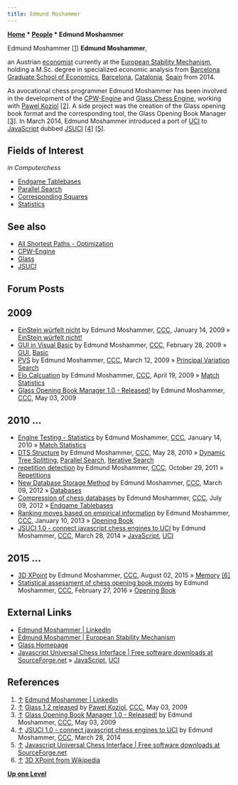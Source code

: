 ```yaml
---
title: Edmund Moshammer
---
```

**[Home](Home "Home") * [People](People "People") * Edmund Moshammer**

[](https://www.linkedin.com/pub/edmund-moshammer/91/937/b21) Edmund Moshammer <a id="cite-note-1" href="#cite-ref-1">[1]</a>
**Edmund Moshammer**,

an Austrian [economist](https://en.wikipedia.org/wiki/Economics) currently at the [European Stability Mechanism](https://en.wikipedia.org/wiki/European_Stability_Mechanism), holding a M.Sc. degree in specialized economic analysis from [Barcelona Graduate School of Economics](https://en.wikipedia.org/wiki/Barcelona_Graduate_School_of_Economics), [Barcelona](https://en.wikipedia.org/wiki/Barcelona), [Catalonia](https://en.wikipedia.org/wiki/Catalonia), [Spain](https://en.wikipedia.org/wiki/Spain) from 2014.

As avocational chess programmer Edmund Moshammer has been involved in the development of the [CPW-Engine](CPW-Engine "CPW-Engine") and [Glass Chess Engine](Glass "Glass"), working with [Pawel Koziol](Pawel_Koziol "Pawel Koziol") <a id="cite-note-2" href="#cite-ref-2">[2]</a>. A side project was the creation of the Glass opening book format and the corresponding tool, the Glass Opening Book Manager <a id="cite-note-3" href="#cite-ref-3">[3]</a>. In March 2014, Edmund Moshammer introduced a port of [UCI](UCI "UCI") to [JavaScript](JavaScript "JavaScript") dubbed [JSUCI](index.php?title=JSUCI&action=edit&redlink=1 "JSUCI (page does not exist)") <a id="cite-note-4" href="#cite-ref-4">[4]</a> <a id="cite-note-5" href="#cite-ref-5">[5]</a>.

## Fields of Interest

*in Computerchess*

- [Endgame Tablebases](Endgame_Tablebases "Endgame Tablebases")
- [Parallel Search](Parallel_Search "Parallel Search")
- [Corresponding Squares](Corresponding_Squares "Corresponding Squares")
- [Statistics](Match_Statistics "Match Statistics")

## See also

- [All Shortest Paths - Optimization](All_Shortest_Paths#Optimization "All Shortest Paths")
- [CPW-Engine](CPW-Engine "CPW-Engine")
- [Glass](Glass "Glass")
- [JSUCI](index.php?title=JSUCI&action=edit&redlink=1 "JSUCI (page does not exist)")

## Forum Posts

## 2009

- [EinStein würfelt nicht](http://www.talkchess.com/forum/viewtopic.php?t=26007) by Edmund Moshammer, [CCC](CCC "CCC"), January 14, 2009 » [EinStein würfelt nicht!](EinStein_w%C3%BCrfelt_nicht! "EinStein würfelt nicht!")
- [GUI in Visual Basic](http://www.talkchess.com/forum/viewtopic.php?t=26783) by Edmund Moshammer, [CCC](CCC "CCC"), February 28, 2009 » [GUI](GUI "GUI"), [Basic](Basic "Basic")
- [PVS](http://www.talkchess.com/forum/viewtopic.php?t=26974) by Edmund Moshammer, [CCC](CCC "CCC"), March 12, 2009 » [Principal Variation Search](Principal_Variation_Search "Principal Variation Search")
- [Elo Calcuation](http://www.talkchess.com/forum/viewtopic.php?t=27516) by Edmund Moshammer, [CCC](CCC "CCC"), April 19, 2009 » [Match Statistics](Match_Statistics "Match Statistics")
- [Glass Opening Book Manager 1.0 - Released!](http://www.talkchess.com/forum/viewtopic.php?t=27732) by Edmund Moshammer, [CCC](CCC "CCC"), May 03, 2009

## 2010 ...

- [Engine Testing - Statistics](http://talkchess.com/forum/viewtopic.php?start=0&t=31699) by Edmund Moshammer, [CCC](CCC "CCC"), January 14, 2010 » [Match Statistics](Match_Statistics "Match Statistics")
- [DTS Structure](http://www.talkchess.com/forum/viewtopic.php?t=34561) by Edmund Moshammer, [CCC](CCC "CCC"), May 28, 2010 » [Dynamic Tree Splitting](Dynamic_Tree_Splitting "Dynamic Tree Splitting"), [Parallel Search](Parallel_Search "Parallel Search"), [Iterative Search](Iterative_Search "Iterative Search")
- [repetition detection](http://www.talkchess.com/forum/viewtopic.php?t=40931) by Edmund Moshammer, [CCC](CCC "CCC"), October 29, 2011 » [Repetitions](Repetitions "Repetitions")
- [New Database Storage Method](http://www.talkchess.com/forum/viewtopic.php?t=42805) by Edmund Moshammer, [CCC](CCC "CCC"), March 09, 2012 » [Databases](Databases "Databases")
- [Compression of chess databases](http://www.talkchess.com/forum/viewtopic.php?t=44347) by Edmund Moshammer, [CCC](CCC "CCC"), July 09, 2012 » [Endgame Tablebases](Endgame_Tablebases "Endgame Tablebases")
- [Ranking moves based on empirical information](http://www.talkchess.com/forum/viewtopic.php?t=46828) by Edmund Moshammer, [CCC](CCC "CCC"), January 10, 2013 » [Opening Book](Opening_Book "Opening Book")
- [JSUCI 1.0 - connect javascript chess engines to UCI](http://www.talkchess.com/forum/viewtopic.php?t=51763) by Edmund Moshammer, [CCC](CCC "CCC"), March 28, 2014 » [JavaScript](JavaScript "JavaScript"), [UCI](UCI "UCI")

## 2015 ...

- [3D XPoint](http://www.talkchess.com/forum/viewtopic.php?t=57149) by Edmund Moshammer, [CCC](CCC "CCC"), August 02, 2015 » [Memory](Memory "Memory") <a id="cite-note-6" href="#cite-ref-6">[6]</a>
- [Statistical assessment of chess opening book moves](http://www.talkchess.com/forum/viewtopic.php?t=59374) by Edmund Moshammer, [CCC](CCC "CCC"), February 27, 2016 » [Opening Book](Opening_Book "Opening Book")

## External Links

- [Edmund Moshammer | LinkedIn](https://www.linkedin.com/pub/edmund-moshammer/91/937/b21)
- [Edmund Moshammer | European Stability Mechanism](https://www.esm.europa.eu/research-staff/edmund-moshammer)
- [Glass Homepage](http://www.pkoziol.cal24.pl/glass/)
- [Javascript Universal Chess Interface | Free software downloads at SourceForge.net](http://sourceforge.net/projects/jsuci/) » [JavaScript](JavaScript "JavaScript"), [UCI](UCI "UCI")

## References

1. <a id="cite-ref-1" href="#cite-note-1">↑</a> [Edmund Moshammer | LinkedIn](https://www.linkedin.com/pub/edmund-moshammer/91/937/b21)
1. <a id="cite-ref-2" href="#cite-note-2">↑</a> [Glass 1.2 released](http://www.talkchess.com/forum/viewtopic.php?t=27731) by [Pawel Koziol](Pawel_Koziol "Pawel Koziol"), [CCC](CCC "CCC"), May 03, 2009
1. <a id="cite-ref-3" href="#cite-note-3">↑</a> [Glass Opening Book Manager 1.0 - Released!](http://www.talkchess.com/forum/viewtopic.php?t=27732) by Edmund Moshammer, [CCC](CCC "CCC"), May 03, 2009
1. <a id="cite-ref-4" href="#cite-note-4">↑</a> [JSUCI 1.0 - connect javascript chess engines to UCI](http://www.talkchess.com/forum/viewtopic.php?t=51763) by Edmund Moshammer, [CCC](CCC "CCC"), March 28, 2014
1. <a id="cite-ref-5" href="#cite-note-5">↑</a> [Javascript Universal Chess Interface | Free software downloads at SourceForge.net](http://sourceforge.net/projects/jsuci/)
1. <a id="cite-ref-6" href="#cite-note-6">↑</a> [3D XPoint from Wikipedia](https://en.wikipedia.org/wiki/3D_XPoint)

**[Up one Level](People "People")**

